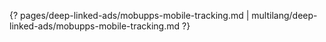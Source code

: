 {? pages/deep-linked-ads/mobupps-mobile-tracking.md | multilang/deep-linked-ads/mobupps-mobile-tracking.md ?}
